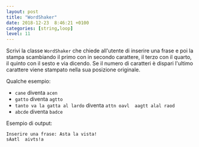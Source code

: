 ```yaml
---
layout: post
title: "WordShaker"
date: 2018-12-23  8:46:21 +0100
categories: [string,loop]
level: 11
---
```



Scrivi la classe `WordShaker` che chiede all'utente di inserire una frase e poi la stampa scambiando il primo con in secondo carattere, il terzo con il quarto, il quinto con il sesto e via dicendo. Se il numero di caratteri è dispari l'ultimo carattere viene stampato nella sua posizione originale.


Qualche esempio:

- `cane` diventa `acen`
- `gatto` diventa `agtto`
- `tanto va la gatta al lardo` diventa `attn oavl  aagtt alal raod`
- `abcde` diventa `badce`

Esempio di output:

~~~
Inserire una frase: Asta la vista!
sAatl  aivts!a
~~~	


